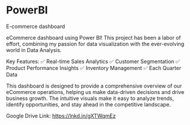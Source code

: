 # PowerBI
E-commerce dashboard

 eCommerce dashboard using Power BI! This project has been a labor of effort, combining my passion for data visualization with the ever-evolving world in Data Analysis.

Key Features:
✅ Real-time Sales Analytics
✅ Customer Segmentation
✅ Product Performance Insights
✅ Inventory Management
✅ Each Quarter Data

This dashboard is designed to provide a comprehensive overview of our eCommerce operations, helping us make data-driven decisions and drive business growth. The intuitive visuals make it easy to analyze trends, identify opportunities, and stay ahead in the competitive landscape.

Google Drive Link: https://lnkd.in/gXTWqmEz

